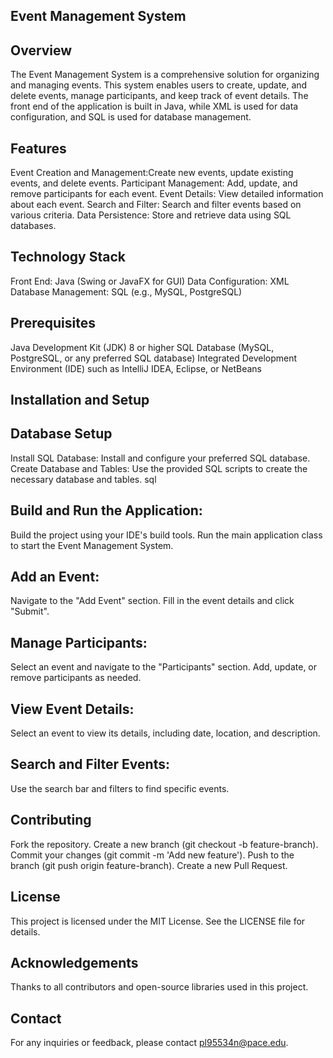 ## Event Management System 

## Overview

The Event Management System is a comprehensive solution for organizing and managing events. This system enables users to create, update, and delete events, manage participants, and keep track of event details. The front end of the application is built in Java, while XML is used for data configuration, and SQL is used for database management.

## Features

Event Creation and Management:Create new events, update existing events, and delete events.
Participant Management: Add, update, and remove participants for each event.
Event Details: View detailed information about each event.
Search and Filter: Search and filter events based on various criteria.
Data Persistence: Store and retrieve data using SQL databases.

## Technology Stack

Front End: Java (Swing or JavaFX for GUI)
Data Configuration: XML
Database Management: SQL (e.g., MySQL, PostgreSQL)

## Prerequisites
Java Development Kit (JDK) 8 or higher
SQL Database (MySQL, PostgreSQL, or any preferred SQL database)
Integrated Development Environment (IDE) such as IntelliJ IDEA, Eclipse, or NetBeans

## Installation and Setup

## Database Setup
Install SQL Database: Install and configure your preferred SQL database.
Create Database and Tables: Use the provided SQL scripts to create the necessary database and tables.
sql

## Build and Run the Application:

Build the project using your IDE's build tools.
Run the main application class to start the Event Management System.

## Add an Event:

Navigate to the "Add Event" section.
Fill in the event details and click "Submit".

## Manage Participants:

Select an event and navigate to the "Participants" section.
Add, update, or remove participants as needed.

## View Event Details:

Select an event to view its details, including date, location, and description.

## Search and Filter Events:

Use the search bar and filters to find specific events.

## Contributing
Fork the repository.
Create a new branch (git checkout -b feature-branch).
Commit your changes (git commit -m 'Add new feature').
Push to the branch (git push origin feature-branch).
Create a new Pull Request.

## License
This project is licensed under the MIT License. See the LICENSE file for details.

## Acknowledgements
Thanks to all contributors and open-source libraries used in this project.

## Contact
For any inquiries or feedback, please contact pl95534n@pace.edu.
